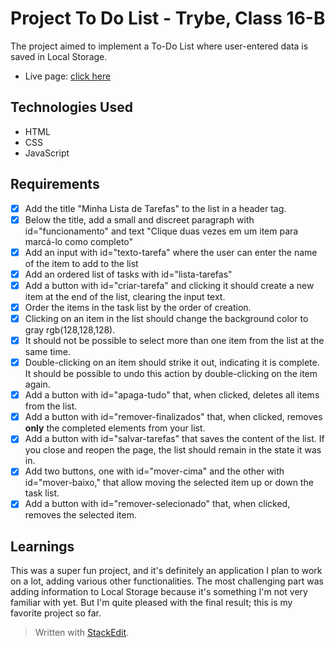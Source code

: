 # Project To Do List - Trybe, Class 16-B

The project aimed to implement a To-Do List where user-entered data is saved in Local Storage.

-   Live page:  [click here](https://project-todo-list-julianesilvac75.vercel.app/)

## Technologies Used
- HTML
- CSS
- JavaScript

## Requirements
- [x] Add the title "Minha Lista de Tarefas" to the list in a header tag.
- [x] Below the title, add a small and discreet paragraph with id="funcionamento" and text "Clique duas vezes em um item para marcá-lo como completo"
- [x] Add an input with id="texto-tarefa" where the user can enter the name of the item to add to the list
- [x] Add an ordered list of tasks with id="lista-tarefas"
- [x] Add a button with id="criar-tarefa" and clicking it should create a new item at the end of the list, clearing the input text.
- [x] Order the items in the task list by the order of creation.
- [x] Clicking on an item in the list should change the background color to gray rgb(128,128,128).
- [x] It should not be possible to select more than one item from the list at the same time.
- [x] Double-clicking on an item should strike it out, indicating it is complete. It should be possible to undo this action by double-clicking on the item again.
- [x] Add a button with id="apaga-tudo" that, when clicked, deletes all items from the list.
- [x] Add a button with id="remover-finalizados" that, when clicked, removes **only** the completed elements from your list.
- [x] Add a button with id="salvar-tarefas" that saves the content of the list. If you close and reopen the page, the list should remain in the state it was in.
- [x] Add two buttons, one with id="mover-cima" and the other with id="mover-baixo," that allow moving the selected item up or down the task list.
- [x] Add a button with id="remover-selecionado" that, when clicked, removes the selected item.

## Learnings

This was a super fun project, and it's definitely an application I plan to work on a lot, adding various other functionalities. The most challenging part was adding information to Local Storage because it's something I'm not very familiar with yet. But I'm quite pleased with the final result; this is my favorite project so far.

>Written with [StackEdit](https://stackedit.io/).
